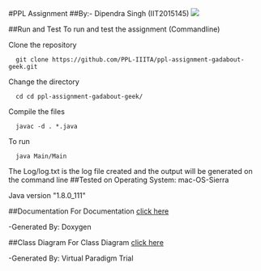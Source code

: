 #PPL Assignment
##By:- Dipendra Singh (IIT2015145)
<img src="https://img.shields.io/badge/language-java-brightgreen.svg"/>

##Run and Test
To run and test the assignment (Commandline)

Clone the repository
```
  git clone https://github.com/PPL-IIITA/ppl-assignment-gadabout-geek.git
```
Change the directory
```
  cd cd ppl-assignment-gadabout-geek/
```
Compile the files
```
  javac -d . *.java
```
To run
```
  java Main/Main
```
The Log/log.txt is the log file created and the output will be generated on the command line
##Tested on 
Operating System: mac-OS-Sierra

Java version "1.8.0_111"

##Documentation
For Documentation [click here](https://ppl-iiita.github.io/ppl-assignment-gadabout-geek/doc/html/)

-Generated By: Doxygen

##Class Diagram 
For Class Diagram [click here](https://github.com/PPL-IIITA/ppl-assignment-gadabout-geek/blob/master/Class%20Diagram.pdf)

-Generated By: Virtual Paradigm Trial

